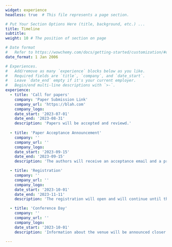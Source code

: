 ```yaml
---
widget: experience
headless: true  # This file represents a page section.

# Put Your Section Options Here (title, background, etc.) ...
title: Timeline
subtitle:
weight: 10 # The position of section on page

# Date format
#   Refer to https://wowchemy.com/docs/getting-started/customization/#date-format
date_format: 1 Jan 2006

# Experiences.
#   Add/remove as many `experience` blocks below as you like.
#   Required fields are `title`, `company`, and `date_start`.
#   Leave `date_end` empty if it's your current employer.
#   Begin/end multi-line descriptions with `>-`.
experience:
  - title: 'Call for papers'
    company: 'Paper Submission Link'
    company_url: 'https://blah.com'
    company_logo:
    date_start: '2023-07-01'
    date_end: '2023-08-31'
    description: 'Papers will be accepted and reviewd.'
                
  - title: 'Paper Acceptance Announcement'
    company: ''
    company_url: ''
    company_logo:
    date_start: '2023-09-15'
    date_end: '2023-09-15'
    description: 'The authors will receive an acceptance email and a preliminary program will be communicated.'

  - title: 'Registration'
    company: ''
    company_url: ''
    company_logo:
    date_start: '2023-10-01'
    date_end: '2023-11-11'
    description: 'The registration will open and will continue until the day of the conference or the maximum number of attendees.'

  - title: 'Conference Day'
    company: ''
    company_url: ''
    company_logo:
    date_start: '2023-10-01'
    description: 'Information about the venue will be announced closer to the date.'
    
--- 
```

